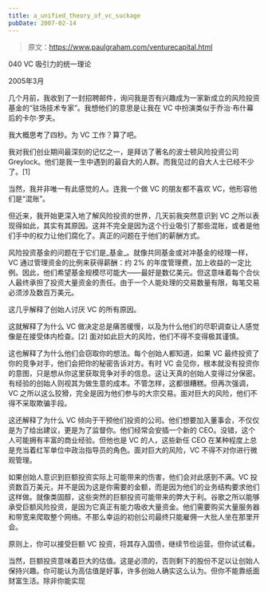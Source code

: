 ```yaml
---
title: a_unified_theory_of_vc_suckage
pubDate: 2007-02-14
---
```


> 原文：https://www.paulgraham.com/venturecapital.html 

            
040 VC 吸引力的统一理论

2005年3月

几个月前，我收到了一封招聘邮件，询问我是否有兴趣成为一家新成立的风险投资基金的“驻场技术专家”。我想他们的意思是让我在 VC 中扮演类似于乔治·布什幕后的卡尔·罗夫。

我大概思考了四秒。为 VC 工作？算了吧。

我对我们创业期间最深刻的记忆之一，是拜访了著名的波士顿风险投资公司 Greylock。他们是我一生中遇到的最自大的人群。而我见过的自大人士已经不少了。[1]

当然，我并非唯一有此感觉的人。连我一个做 VC 的朋友都不喜欢 VC，他形容他们是“混账”。

但近来，我开始更深入地了解风险投资的世界，几天前我突然意识到 VC 之所以表现得如此，其实有其原因。这并不完全是因为这个行业吸引了那些混账，或者是他们手中的权力让他们腐化了。真正的问题在于他们的薪酬方式。

风险投资基金的问题在于它们是_基金_。就像共同基金或对冲基金的经理一样，VC 通过管理资金的比例来获得薪酬：约 2% 的年度管理费，加上收益的一定比例。因此，他们希望基金规模尽可能大——最好是数亿美元。但这意味着每个合伙人最终承担了投资大量资金的责任。由于一个人能处理的交易数量有限，每笔交易必须涉及数百万美元。

这几乎解释了创始人讨厌 VC 的所有原因。

这就解释了为什么 VC 做决定总是痛苦缓慢，以及为什么他们的尽职调查让人感觉像是在接受体内检查。[2] 面对如此巨大的风险，他们不得不变得极其谨慎。

这也解释了为什么他们会窃取你的想法。每个创始人都知道，如果 VC 最终投资了你的竞争对手，他们会把你的秘密告诉对方。有时 VC 会见你，根本就没有投资你的意图，只是想从你这里获取竞争对手的信息。这让天真的创始人变得过分保密。有经验的创始人则视其为做生意的成本。不管怎样，这都很糟糕。但再次强调，VC 之所以这么狡猾，完全是因为他们参与的大宗交易。面对巨大的风险，他们不得不采取欺骗手段。

这还解释了为什么 VC 倾向于干预他们投资的公司。他们想要加入董事会，不仅仅是为了给出建议，更是为了监督你。他们经常会安插一个新的 CEO。没错，这个人可能拥有丰富的商业经验。但他也是 VC 的人，这些新任 CEO 在某种程度上总是充当着红军单位中政治指导员的角色。面对巨大的风险，VC 不得不对你进行微观管理。

如果创始人意识到巨额投资实际上可能带来的伤害，他们会对此感到不满。VC 投资数百万美元，并不是因为这是你需要的金额，而是因为他们的业务结构要求他们这样做。就像类固醇，这些突然的巨额投资可能带来的弊大于利。谷歌之所以能够承受巨额风险投资，是因为它真正有能力吸收大量资金。他们需要购买大量服务器和带宽来爬取整个网络。不那么幸运的初创公司最终只能雇佣一大批人坐在那里开会。

原则上，你可以接受巨额 VC 投资，将其存入国债，继续节俭运营。但你试试看。

当然，巨额投资意味着巨大的估值。这是必须的，否则剩下的股份不足以让创始人保持兴趣。你可能认为高估值是好事，许多创始人确实这么认为。但你不能靠纸面财富生活。除非你能实现